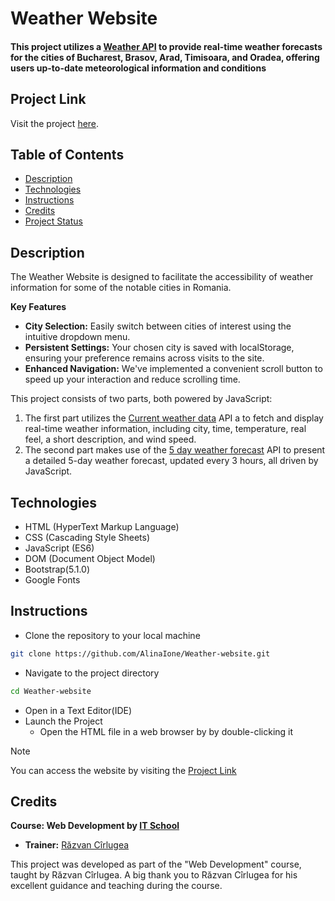 # Weather Website 
#### This project utilizes a [Weather API](https://openweathermap.org/api) to provide real-time weather forecasts for the cities of Bucharest, Brasov, Arad, Timisoara, and Oradea, offering users up-to-date meteorological information and conditions

## Project Link
 Visit the project [here](https://displaycityweather.netlify.app).

## Table of Contents
* [Description](#description)
* [Technologies](#technologies)
* [Instructions](#instructions)
* [Credits](#credits)
* [Project Status](#project-status)

## Description
The Weather Website is designed to facilitate the accessibility of weather information for some of the notable cities in Romania.

**Key Features**
- **City Selection:** Easily switch between cities of interest using the intuitive dropdown menu.
- **Persistent Settings:** Your chosen city is saved with localStorage, ensuring your preference remains across visits to the site.
- **Enhanced Navigation:** We've implemented a convenient scroll button to speed up your interaction and reduce scrolling time.

This project consists of two parts, both powered by JavaScript:
1. The first part utilizes the [Current weather data](https://openweathermap.org/current) API a to fetch and display real-time weather information, including city, time, temperature, real feel, a short description, and wind speed.
1. The second part makes use of the [5 day weather forecast](https://openweathermap.org/forecast5) API to present a detailed 5-day weather forecast, updated every 3 hours, all driven by JavaScript.

## Technologies
- HTML (HyperText Markup Language)
- CSS (Cascading Style Sheets)
- JavaScript (ES6)
- DOM (Document Object Model)
- Bootstrap(5.1.0)
- Google Fonts

## Instructions

- Clone the repository to your local machine
```bash
git clone https://github.com/AlinaIone/Weather-website.git
```
- Navigate to the project directory
```bash
cd Weather-website
```
- Open in a Text Editor(IDE)
- Launch the Project
  - Open the HTML file in a web browser by by double-clicking it




> [!NOTE]
> You can access the website by visiting the [Project Link](#project-link)

## Credits

**Course: Web Development by [IT School](https://www.itschool.ro/cursuri/curs-web-development-online)**
- **Trainer:** [Răzvan Cîrlugea](https://github.com/razvancir96)
  
This project was developed as part of the "Web Development" course, taught by Răzvan Cîrlugea. A big thank you to Răzvan Cîrlugea for his excellent guidance and teaching during the course.
